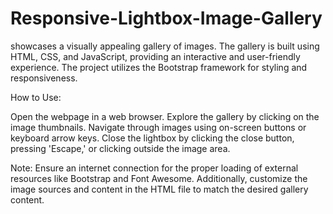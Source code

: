 # Responsive-Lightbox-Image-Gallery
 showcases a visually appealing gallery of images. The gallery is built using HTML, CSS, and JavaScript, providing an interactive and user-friendly experience. The project utilizes the Bootstrap framework for styling and responsiveness.

How to Use:

Open the webpage in a web browser.
Explore the gallery by clicking on the image thumbnails.
Navigate through images using on-screen buttons or keyboard arrow keys.
Close the lightbox by clicking the close button, pressing 'Escape,' or clicking outside the image area.

Note: Ensure an internet connection for the proper loading of external resources like Bootstrap and Font Awesome. Additionally, customize the image sources and content in the HTML file to match the desired gallery content.
